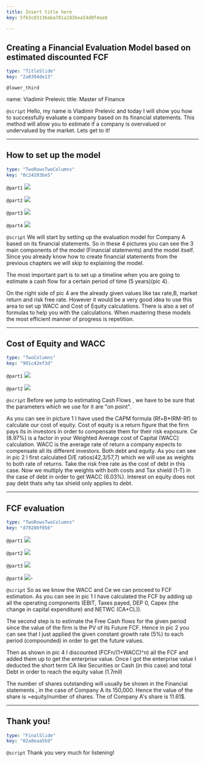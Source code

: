 ```yaml
---
title: Insert title here
key: 5f63c83136aba701a183bea54d0f4ae8

---
```

## Creating a Financial Evaluation Model based on estimated discounted FCF

```yaml
type: "TitleSlide"
key: "2a8394de13"
```

`@lower_third`

name: Vladimir Prelevic
title: Master of Finance


`@script`
Hello, my name is Vladimir Prelevic and today I will show you how to successfully evaluate a company based on its financial statements. This method will allow you to estimate if a company is overvalued or undervalued by the market. Lets get to it!


---
## How to set up the model

```yaml
type: "TwoRowsTwoColumns"
key: "0c24203be5"
```

`@part1`
![](http://assets.datacamp.com/production/repositories/4087/datasets/b521b6ad88795fe76f4c282bfba1d02535200579/Balance%20Sheet.PNG)


`@part2`
![](http://assets.datacamp.com/production/repositories/4087/datasets/6e88924ad75ba56f45289574b7bf6dcc6d4838e5/Income%20statment.PNG)


`@part3`
![](http://assets.datacamp.com/production/repositories/4087/datasets/b89a108ebaf60e0ccbafe6882d41ffc63a34fb04/Cash%20flow%20statment.PNG)


`@part4`
![](http://assets.datacamp.com/production/repositories/4087/datasets/f0cf38117d770a71fe6c13add23a3a90d27eb450/Evaluation%20template.PNG)


`@script`
We will start by setting up the evaluation model for Company A based on its financial statements.
So in these 4 pictures you can see the 3 main components of the model (Financial statements) and the model itself. Since you already know how to create financial statements from the previous chapters we will skip to explaining the model. 

The most important part is to set up a timeline when you are going to estimate a cash flow for a certain period of time (5 years)(pic 4).

On the right side of pic 4 are the already given values like tax rate,B, market return and risk free rate. However it would be a very good idea to use this area to set up WACC and Cost of Equity calculations.
There is also a set of formulas to help you with the calculations. When mastering these models the most efficient manner of progress is repetition.


---
## Cost of Equity and WACC

```yaml
type: "TwoColumns"
key: "901c42ef3d"
```

`@part1`
![](http://assets.datacamp.com/production/repositories/4087/datasets/c68f195b3b3c11e33c1cd17c362dc700ff9a13b3/Cost%20of%20equity.PNG)


`@part2`
![](http://assets.datacamp.com/production/repositories/4087/datasets/8a48f3f158ce8e8f3569b3da05dfa20efc613e7d/WACC.PNG)


`@script`
Before we jump to estimating Cash Flows , we have to be sure that the parameters which we use for it are "on point". 

As you can see in picture 1 I have used the CAPM formula (Rf+B*(RM-Rf) to calculate our cost of equity. Cost of equity is a return figure that the firm pays its in investors in order to compensate them for their risk exposure. 
Ce (8.97%) is a factor in your Weighted Average cost of Capital (WACC) calculation. WACC is the average rate of return a company expects to compensate all its different investors. Both debt and equity. As you can see in pic 2 I first calculated D/E ratios(42,3/57,7) which we will use as weights to both rate of returns. Take the risk free rate as the cost of debt in this case. Now we multiply the weights with both costs and Tax shield (1-T) in the case of debt in order to get WACC (6.03%). Interest on equity does not pay debt thats why tax shield only applies to debt.


---
## FCF evaluation

```yaml
type: "TwoRowsTwoColumns"
key: "d79280f056"
```

`@part1`
![](http://assets.datacamp.com/production/repositories/4087/datasets/49803ddd15e830fa86e56d0839f48f57390de976/FCF.PNG)


`@part2`
![](http://assets.datacamp.com/production/repositories/4087/datasets/abbde573058c5a5b876b3ab97f9f9a2618e2ea76/Cash%20flow%20growth.PNG)


`@part3`
![](http://assets.datacamp.com/production/repositories/4087/datasets/bac4ac6e9c21045145d93979c23ad29b88d84f32/PV%20of%20FCF.PNG)


`@part4`
![](http://assets.datacamp.com/production/repositories/4087/datasets/23b3849bbf0ee80f33c52372b71373cc0452b3d5/zadnja.PNG)-


`@script`
So as we know the WACC and Ce we can proceed to FCF estimation. As you can see in pic 1 I have calculated the FCF by adding up all the operating components (EBIT, Taxes payed, DEP 0, Capex (the change in capital expenditure) and NETWC (CA+CL)).

The second step is to estimate the Free Cash flows for the given period since the value of the firm is the PV of its Future FCF. Hence in pic 2 you can see that I just applied the given constant growth rate (5%) to each period (compounded) in order to get the future values.

Then as shown in pic 4 I discounted (FCFn/(1+WACC)^n) all the FCF and added them up to get the enterprise value. Once I got the enterprise value I deducted the short term CA like Securities or Cash (in this case) and total Debt in order to reach the equity value (1.7mil)

The number of shares outstanding will usually be shown in the Financial statements , in the case of Company A its 150,000. Hence the value of the share is =equity/number of shares. The of Company A's share is 11.61$.


---
## Thank you!

```yaml
type: "FinalSlide"
key: "02a8eaa5b9"
```

`@script`
Thank you very much for listening!

